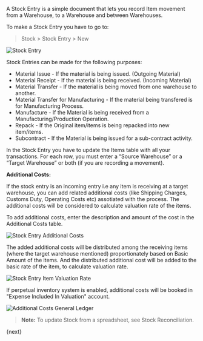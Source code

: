 A Stock Entry is a simple document that lets you record Item movement from a
Warehouse, to a Warehouse and between Warehouses.

To make a Stock Entry you have to go to:

> Stock > Stock Entry > New

<img class="screenshot" alt="Stock Entry" src="assets/img/stock/stock-entry.png">

Stock Entries can be made for the following purposes:

* Material Issue - If the material is being issued. (Outgoing Material)
* Material Receipt - If the material is being received. (Incoming Material)
* Material Transfer - If the material is being moved from one warehouse to another.
* Material Transfer for Manufacturing - If the material being transfered is for Manufacturing Process.
* Manufacture - If the Material is being received from a Manufacturing/Production Operation.
* Repack - If the Original item/items is being repacked into new item/items.
* Subcontract - If the Material is being issued for a sub-contract activity.

In the Stock Entry you have to update the Items table with all your
transactions. For each row, you must enter a “Source Warehouse” or a “Target
Warehouse” or both (if you are recording a movement).

**Additional Costs:**

If the stock entry is an incoming entry i.e any item is receiving at a target warehouse, you can add related additional costs (like Shipping Charges, Customs Duty, Operating Costs etc) assotiated with the process. The additional costs will be considered to calculate valuation rate of the items.

To add additional costs, enter the description and amount of the cost in the Additional Costs table.

<img class="screenshot" alt="Stock Entry Additional Costs" src="assets/img/stock/additional-costs-table.png">

The added additional costs will be distributed among the receiving items (where the target warehouse mentioned) proportionately based on Basic Amount of the items. And the distributed additional cost will be added to the basic rate of the item, to calculate valuation rate.

<img class="screenshot" alt="Stock Entry Item Valuation Rate" src="assets/img/stock/stock-entry-item-valuation-rate.png">

If perpetual inventory system is enabled, additional costs will be booked in "Expense Included In Valuation" account.

<img class="screenshot" alt="Additional Costs General Ledger" src="assets/img/stock/additional-costs-general-ledger.png">


> **Note:** To update Stock from a spreadsheet, see Stock Reconciliation.

{next}
